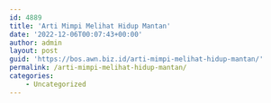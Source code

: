 ```yaml
---
id: 4889
title: 'Arti Mimpi Melihat Hidup Mantan'
date: '2022-12-06T00:07:43+00:00'
author: admin
layout: post
guid: 'https://bos.awn.biz.id/arti-mimpi-melihat-hidup-mantan/'
permalink: /arti-mimpi-melihat-hidup-mantan/
categories:
    - Uncategorized
---
```


